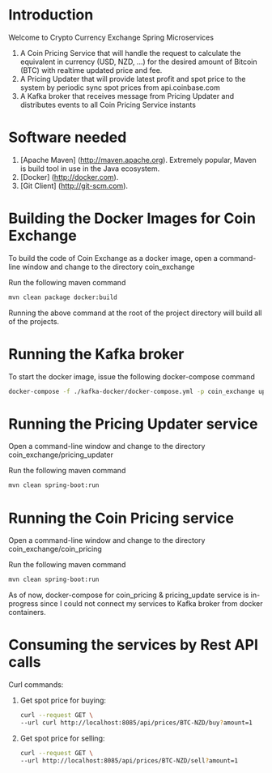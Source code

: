 # Introduction
Welcome to Crypto Currency Exchange Spring Microservices  

1.  A Coin Pricing Service that will handle the request to calculate the equivalent in currency (USD, NZD, ...) for the desired amount of Bitcoin (BTC) with realtime updated price and fee.
2.  A Pricing Updater that will provide latest profit and spot price to the system by periodic sync spot prices from api.coinbase.com
3.  A Kafka broker that receives message from Pricing Updater and distributes events to all Coin Pricing Service instants

# Software needed
1.	[Apache Maven] (http://maven.apache.org). Extremely popular, Maven is build tool in use in the Java ecosystem.
2.	[Docker] (http://docker.com). 
3.	[Git Client] (http://git-scm.com).

# Building the Docker Images for Coin Exchange

To build the code of Coin Exchange as a docker image, open a command-line window and change to the directory coin_exchange

Run the following maven command

   ```bash
   mvn clean package docker:build
   ```

 Running the above command at the root of the project directory will build all of the projects.

# Running the Kafka broker

To start the docker image, issue the following docker-compose command

   ```bash
   docker-compose -f ./kafka-docker/docker-compose.yml -p coin_exchange up -d
   ```

# Running the Pricing Updater service
Open a command-line window and change to the directory coin_exchange/pricing_updater

Run the following maven command
   ```bash
   mvn clean spring-boot:run
   ```

# Running the Coin Pricing service
Open a command-line window and change to the directory coin_exchange/coin_pricing

Run the following maven command
   ```bash
   mvn clean spring-boot:run
   ```

As of now, docker-compose for coin_pricing & pricing_update service is in-progress since I could not connect my services to Kafka broker from docker containers.

# Consuming the services by Rest API calls
Curl commands:
1. Get spot price for buying:
   ```bash
   curl --request GET \
   --url curl http://localhost:8085/api/prices/BTC-NZD/buy?amount=1
   ```

2. Get spot price for selling:
   ```bash
   curl --request GET \
   --url http://localhost:8085/api/prices/BTC-NZD/sell?amount=1
   ```